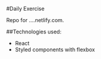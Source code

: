 #Daily Exercise

Repo for ....netlify.com.

##Technologies used:
* React
* Styled components with flexbox

